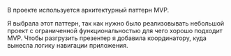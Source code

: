 В проекте используется архитектурный паттерн MVP. 

Я выбрала этот паттерн, так как нужно было реализовывать небольшой проект с ограниченной функциональностью для чего хорошо подходит MVP. 
Чтобы разгрузить презентер я добавила координатору, куда вынесла логику навигации приложения. 
